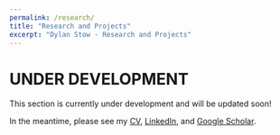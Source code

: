 ```yaml
---
permalink: /research/
title: "Research and Projects"
excerpt: "Dylan Stow - Research and Projects"
---
```


# UNDER DEVELOPMENT

This section is currently under development and will be updated soon!

In the meantime, please see my [CV](https://res.cloudinary.com/dylanstow/image/upload/v1537307212/CV_DylanStow_08102018_toagzx.pdf), [LinkedIn](https://www.linkedin.com/in/dylan-stow-8a385636/), and [Google Scholar](https://scholar.google.com/citations?user=VroKvTsAAAAJ&hl=en).
